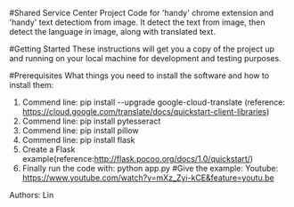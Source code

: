 #Shared Service Center Project
Code for 'handy' chrome extension and 'handy' text detectiom from image. 
It detect the text from image, then detect the language in image, along with translated text. 

#Getting Started
These instructions will get you a copy of the project up and running on your local machine for development and testing purposes. 

#Prerequisites
What things you need to install the software and how to install them:
1. Commend line: pip install --upgrade google-cloud-translate
(reference: https://cloud.google.com/translate/docs/quickstart-client-libraries)
2. Commend line: pip install pytesseract
3. Commend line: pip install pillow
4. Commend line: pip install flask
5. Create a Flask example(reference:http://flask.pocoo.org/docs/1.0/quickstart/)
6. Finally run the code with: python app.py
#Give the example: 
Youtube: https://www.youtube.com/watch?v=mXz_Zyi-kCE&feature=youtu.be

Authors: Lin
